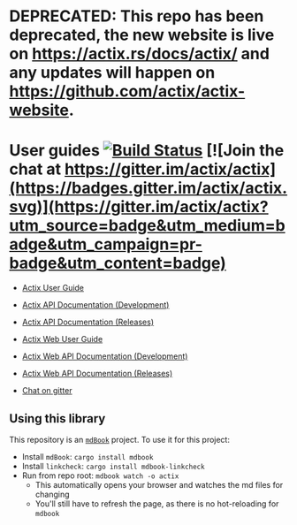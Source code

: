 # DEPRECATED: This repo has been deprecated, the new website is live on https://actix.rs/docs/actix/ and any updates will happen on https://github.com/actix/actix-website.

# User guides [![Build Status](https://travis-ci.org/actix/book.svg?branch=master)](https://travis-ci.org/actix/book) [![Join the chat at https://gitter.im/actix/actix](https://badges.gitter.im/actix/actix.svg)](https://gitter.im/actix/actix?utm_source=badge&utm_medium=badge&utm_campaign=pr-badge&utm_content=badge)

- [Actix User Guide](https://actix.rs/book/actix/)
- [Actix API Documentation (Development)](https://actix.rs/actix/actix/)
- [Actix API Documentation (Releases)](https://docs.rs/actix/)

- [Actix Web User Guide](https://actix.rs/docs/)
- [Actix Web API Documentation (Development)](https://actix.rs/actix-web/actix_web/)
- [Actix Web API Documentation (Releases)](https://docs.rs/actix-web/)

- [Chat on gitter](https://gitter.im/actix/actix)

## Using this library

This repository is an [`mdBook`](https://github.com/rust-lang/mdBook)
project. To use it for this project:

- Install `mdBook`: `cargo install mdbook`
- Install `linkcheck`: `cargo install mdbook-linkcheck`
- Run from repo root: `mdbook watch -o actix`
  - This automatically opens your browser and watches the md files for changing
  - You'll still have to refresh the page, as there is no hot-reloading for `mdbook`
